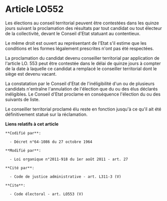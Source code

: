 # Article LO552

Les élections au conseil territorial peuvent être contestées dans les quinze jours suivant la proclamation des résultats par
tout candidat ou tout électeur de la collectivité, devant le Conseil d'Etat statuant au contentieux. 

Le même droit est ouvert au représentant de l'Etat s'il estime que les conditions et les formes légalement prescrites n'ont
pas été respectées. 

La proclamation du candidat devenu conseiller territorial par application de l'article LO. 553 peut être contestée dans le
délai de quinze jours à compter de la date à laquelle ce candidat a remplacé le conseiller territorial dont le siège est
devenu vacant. 

La constatation par le Conseil d'Etat de l'inéligibilité d'un ou de plusieurs candidats n'entraîne l'annulation de l'élection
que du ou des élus déclarés inéligibles. Le Conseil d'Etat proclame en conséquence l'élection du ou des suivants de liste. 

Le conseiller territorial proclamé élu reste en fonction jusqu'à ce qu'il ait été définitivement statué sur la réclamation.

**Liens relatifs à cet article**

	**Codifié par**:

	  - Décret n°64-1086 du 27 octobre 1964

	**Modifié par**:

	  - Loi organique n°2011-918 du 1er août 2011 - art. 27

	**Cité par**:

	  - Code de justice administrative - art. L311-3 (V)

	**Cite**:

	  - Code électoral - art. LO553 (V)
